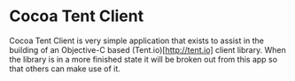 Cocoa Tent Client
=================
Cocoa Tent Client is very simple application that exists to assist in the building of an Objective-C based
(Tent.io)[http://tent.io] client library.  When the library is in a more finished state it will be broken out
from this app so that others can make use of it.  
